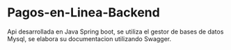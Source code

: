 # Pagos-en-Linea-Backend
Api desarrollada en Java Spring boot, se utiliza el gestor de bases de datos Mysql, se elabora su documentacion utilizando Swagger.
